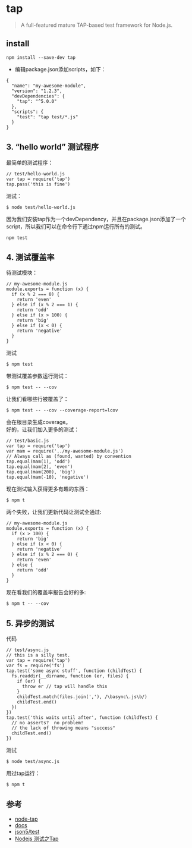 # tap

>A full-featured mature TAP-based test framework for Node.js.



## install

```
npm install --save-dev tap
```

- 编辑package.json添加scripts，如下：
```
{
  "name": "my-awesome-module",
  "version": "1.2.3",
  "devDependencies": {
    "tap": "^5.0.0"
  },
  "scripts": {
    "test": "tap test/*.js"
  }
}
```


## 3. “hello world” 测试程序

最简单的测试程序：
```
// test/hello-world.js
var tap = require('tap')
tap.pass('this is fine')
```

测试：

```
$ node test/hello-world.js
```

因为我们安装tap作为一个devDependency，并且在package.json添加了一个script，所以我们可以在命令行下通过npm运行所有的测试。

```
npm test
```

## 4. 测试覆盖率

待测试模块：
```
// my-awesome-module.js
module.exports = function (x) {
  if (x % 2 === 0) {
    return 'even'
  } else if (x % 2 === 1) {
    return 'odd'
  } else if (x > 100) {
    return 'big'
  } else if (x < 0) {
    return 'negative'
  }
}
```

测试

```
$ npm test
```

带测试覆盖参数运行测试：

```
$ npm test -- --cov
```

让我们看哪些行被覆盖了：

```
$ npm test -- --cov --coverage-report=lcov
```

会在根目录生成coverage。  
好的，让我们加入更多的测试：

```
// test/basic.js
var tap = require('tap')
var mam = require('../my-awesome-module.js')
// Always call as (found, wanted) by convention
tap.equal(mam(1), 'odd')
tap.equal(mam(2), 'even')
tap.equal(mam(200), 'big')
tap.equal(mam(-10), 'negative')
```

现在测试输入获得更多有趣的东西：

```
$ npm t

```

两个失败，让我们更新代码让测试全通过:

```
// my-awesome-module.js
module.exports = function (x) {
  if (x > 100) {
    return 'big'
  } else if (x < 0) {
    return 'negative'
  } else if (x % 2 === 0) {
    return 'even'
  } else {
    return 'odd'
  }
}
```

现在看我们的覆盖率报告会好的多:

```
$ npm t -- --cov
```


## 5. 异步的测试

代码
```
// test/async.js
// this is a silly test.
var tap = require('tap')
var fs = require('fs')
tap.test('some async stuff', function (childTest) {
  fs.readdir(__dirname, function (er, files) {
    if (er) {
      throw er // tap will handle this
    }
    childTest.match(files.join(','), /\basync\.js\b/)
    childTest.end()
  })
})
tap.test('this waits until after', function (childTest) {
  // no asserts?  no problem!
  // the lack of throwing means "success"
  childTest.end()
})
```

测试

```
$ node test/async.js
```

用过tap运行：

```
$ npm t
```

## 参考
- [node-tap](https://github.com/tapjs/node-tap)
- [docs](https://www.node-tap.org/)
- [json5/test](https://github.com/json5/json5/blob/master/test)
- [Nodejs 测试之Tap](http://www.liangcuntu.com/node_tap)
